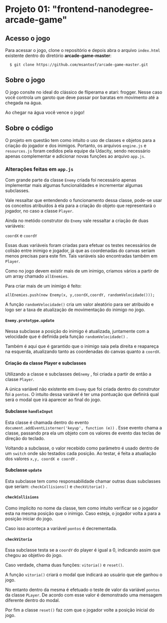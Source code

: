 # Projeto 01: "frontend-nanodegree-arcade-game"

## Acesso o jogo 

  Para acessar o jogo, clone o repositório e depois abra o arquivo ```index.html``` existente dentro do diretório **arcade-game-master**:

      $ git clone https://github.com/msantosf/arcade-game-master.git

## Sobre o jogo

  O jogo consite no ideal do clássico de fliperama e atari: frogger. Nesse caso você controla um garoto que deve passar por baratas em movimento até a chegada na água.

  Ao chegar na água você vence o jogo!

## Sobre o código

  O projeto em questão tem como intuito o uso de classes e objetos para a criação do jogador e dos inimigos. Portanto, os arquivos ```engine.js``` e ```resources.js``` foram cedidos pela equipe da Udacity, sendo necessário apenas complementar e adicionar novas funções ao arquivo ```app.js```.

### Alterações feitas em ```app.js```

  Com grande parte da classe ```Enemy``` criada foi necessário apenas implementar mais algumas funcionalidades e incrementar algumas subclasses.

  Vale ressaltar que entendendo o funcionamento dessa classe, pode-se usar os conceitos atribuídos à ela para a criação do objeto que representará o jogador, no caso a classe ```Player```.

  Ainda no metódo construtor do ```Enemy``` vale ressaltar a criação de duas variáveis:

  ```coordX``` e ````coordY````

  Essas duas variáveis foram criadas para efetuar os testes necessários de colisão entre inimigo e jogador, já que as coordenadas do canvas seriam menos precisas para este fim. Tais variáveis são encontradas também em ```Player```.

  Como no jogo devem existir mais de um inimigo, criamos vários a partir de um array chamado ```allEnemies```.

  Para criar mais de um inimigo é feito:

  ```
  allEnemies.push(new Enemy(x, y,coordX,coordY, randomVelocidade()));
  ```

  A função ```randomVelocidade()``` cria um valor aleatório para ser atribuído e logo ser a taxa de atualização de movimentação do inimigo no jogo.

#### ```Enemy.prototype.update```

  Nessa subclasse a posição do inimigo é atualizada, juntamente com a velocidade que é definida pela função ```randomVelocidade()``` .

  Também é aqui que é garantido que o inimigo saia pela direita e reapareça na esquerda, atualizando tanto as coordenadas do canvas quanto a ```coordX```.

#### Criação da classe Player e subclasses

  Utilizando a classe e subclasses de```Enemy``` , foi criada a partir de então a classe ```Player```.

  A única variável não existente em ```Enemy``` que foi criada dentro do construtor foi a ```pontos```. O intuito dessa variável é ter uma pontuação que definirá qual será o modal que irá aparecer ao final do jogo.

  #### Subclasse ```handleInput```

  Esta classe é chamada dentro do evento ```document.addEventListerner('keyup', function (e))``` . Esse evento chama a classe, passando pra ela um objeto com os valores de evento das teclas de direção do teclado.

  Voltando a subclasse, o valor recebido como parâmetro é usado dentro de um ```switch``` onde são testados cada posição. Ao testar, é feita a atualiação dos valores ```x,y, coordX e coordY``` .

#### Subclasse ```update```

  Esta subclasse tem como responsabilidade chamar outras duas subclasses que seriam: ```checkCollisions()``` e ```checkVitoria()``` .

#### ```checkCollisions```

  Como implicito no nome da classe, tem como intuito verificar se o jogador esta na mesma posição que o inimigo. Caso esteja, o jogador volta a para a posição iniciar do jogo.

  Caso isso aconteça a variável ```pontos``` é decrementada.

  #### ```checkVitoria```

  Essa subclasse testa se a ```coordY``` do player é igual a 0, indicando assim que chegou ao objetivo do jogo.

  Caso verdade, chama duas funções: ```vitoria()``` e ```reset()```.

  A função ```vitoria()``` criará o modal que indicará ao usuário que ele ganhou o jogo.

  No entanto dentro da mesma é efetuado o teste de valor da variável ```pontos``` da classe ```PLayer```. De acordo com esse valor é demonstrado uma mensagem diferente dentro do modal.

  Por fim a classe ```reset()``` faz com que o jogador volte a posição inicial do jogo.
